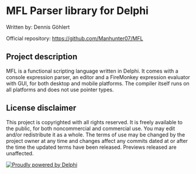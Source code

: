 # MFL Parser library for Delphi

Written by: Dennis Göhlert

Official repository: https://github.com/Manhunter07/MFL

## Project description
MFL is a functional scripting language written in Delphi.
It comes with a console expression parser, an editor and a FireMonkey
expression evaluator with GUI, for both desktop and mobile platforms.
The compiler itself runs on all platforms and does not use pointer types.

## License disclaimer
This project is copyrighted with all rights reserved. It is freely available to the public, for both noncommercial and commercial use.
You may edit and/or redistribute it as a whole.
The terms of use may be changed by the project owner at any time and changes affect any commits dated at or after the time the updated terms have been released. Previews released are unaffected.

[![Proudly powered by Delphi](https://i1.wp.com/blogs.embarcadero.com/wp-content/uploads/2021/01/Powered-by-Delphi-white-175px-7388078.png)](https://www.embarcadero.com/de/products/delphi)
